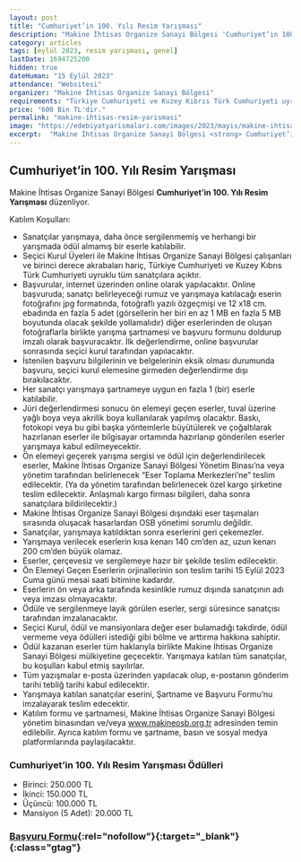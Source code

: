```yaml
---
layout: post
title: "Cumhuriyet’in 100. Yılı Resim Yarışması"
description: "Makine İhtisas Organize Sanayi Bölgesi 'Cumhuriyet’in 100. Yılı Resim Yarışması' düzenliyor."
category: articles
tags: [eylül 2023, resim yarışması, genel]
lastDate: 1694725200
hidden: true
dateHuman: "15 Eylül 2023"
attendance: "Websitesi"
organizer: "Makine İhtisas Organize Sanayi Bölgesi"
requirements: "Türkiye Cumhuriyeti ve Kuzey Kıbrıs Türk Cumhuriyeti uyruklu tüm sanatçılar katılabilir."
price: "600 Bin TL'dir."
permalink: "makine-ihtisas-resim-yarismasi"
image: "https://edebiyatyarismalari.com/images/2023/mayis/makine-ihtisas-resim-yarismasi.jpg"
excerpt:  "Makine İhtisas Organize Sanayi Bölgesi <strong> Cumhuriyet’in 100. Yılı Resim Yarışması </strong> düzenliyor."
---
```


## Cumhuriyet’in 100. Yılı Resim Yarışması
Makine İhtisas Organize Sanayi Bölgesi **Cumhuriyet’in 100. Yılı Resim Yarışması** düzenliyor.  

Katılım Koşulları:
- Sanatçılar yarışmaya, daha önce sergilenmemiş ve herhangi bir yarışmada ödül almamış bir eserle katılabilir.
- Seçici Kurul Üyeleri ile Makine İhtisas Organize Sanayi Bölgesi çalışanları ve birinci derece akrabaları hariç, Türkiye Cumhuriyeti ve Kuzey Kıbrıs Türk Cumhuriyeti uyruklu tüm sanatçılara açıktır.
- Başvurular, internet üzerinden online olarak yapılacaktır. Online başvuruda; sanatçı belirleyeceği rumuz ve yarışmaya katılacağı eserin fotoğrafını jpg formatında, fotoğraflı yazılı özgeçmişi ve 12 x18 cm. ebadında en fazla 5 adet (görsellerin her biri en az 1 MB en fazla 5 MB boyutunda olacak şekilde yollamalıdır) diğer eserlerinden de oluşan fotoğraflarla birlikte yarışma şartnamesi ve başvuru formunu doldurup imzalı olarak başvuracaktır. İlk değerlendirme, online başvurular sonrasında seçici kurul tarafından yapılacaktır.
- İstenilen başvuru bilgilerinin ve belgelerinin eksik olması durumunda başvuru, seçici kurul elemesine girmeden değerlendirme dışı bırakılacaktır.
- Her sanatçı yarışmaya şartnameye uygun en fazla 1 (bir) eserle katılabilir.
- Jüri değerlendirmesi sonucu ön elemeyi geçen eserler, tuval üzerine yağlı boya veya akrilik boya kullanılarak yapılmış olacaktır. Baskı, fotokopi veya bu gibi başka yöntemlerle büyütülerek ve çoğaltılarak hazırlanan eserler ile bilgisayar ortamında hazırlanıp gönderilen eserler yarışmaya kabul edilmeyecektir.
- Ön elemeyi geçerek yarışma sergisi ve ödül için değerlendirilecek eserler, Makine İhtisas Organize Sanayi Bölgesi Yönetim Binası’na veya yönetim tarafından belirlenecek “Eser Toplama Merkezleri’ne” teslim edilecektir. (Ya da yönetim tarafından belirlenecek özel kargo şirketine teslim edilecektir. Anlaşmalı kargo firması bilgileri, daha sonra sanatçılara bildirilecektir.)
- Makine İhtisas Organize Sanayi Bölgesi dışındaki eser taşımaları sırasında oluşacak hasarlardan OSB yönetimi sorumlu değildir.
- Sanatçılar, yarışmaya katıldıktan sonra eserlerini geri çekemezler.
- Yarışmaya verilecek eserlerin kısa kenarı 140 cm’den az, uzun kenarı 200 cm’den büyük olamaz.
- Eserler, çerçevesiz ve sergilemeye hazır bir şekilde teslim edilecektir.
- Ön Elemeyi Geçen Eserlerin orjinallerinin son teslim tarihi 15 Eylül 2023 Cuma günü mesai saati bitimine kadardır.
- Eserlerin ön veya arka tarafında kesinlikle rumuz dışında sanatçının adı veya imzası olmayacaktır.
- Ödüle ve sergilenmeye layık görülen eserler, sergi süresince sanatçısı tarafından imzalanacaktır.
- Seçici Kurul, ödül ve mansiyonlara değer eser bulamadığı takdirde, ödül vermeme veya ödülleri istediği gibi bölme ve arttırma hakkına sahiptir.
- Ödül kazanan eserler tüm haklarıyla birlikte Makine İhtisas Organize Sanayi Bölgesi mülkiyetine geçecektir. Yarışmaya katılan tüm sanatçılar, bu koşulları kabul etmiş sayılırlar.
- Tüm yazışmalar e-posta üzerinden yapılacak olup, e-postanın gönderim tarihi tebliğ tarihi kabul edilecektir.
- Yarışmaya katılan sanatçılar eserini, Şartname ve Başvuru Formu’nu imzalayarak teslim edecektir.
- Katılım formu ve şartnamesi, Makine İhtisas Organize Sanayi Bölgesi yönetim binasından ve/veya www.makineosb.org.tr adresinden temin edilebilir. Ayrıca katılım formu ve şartname, basın ve sosyal medya platformlarında paylaşılacaktır.


### Cumhuriyet’in 100. Yılı Resim Yarışması Ödülleri
- Birinci: 250.000 TL
- İkinci: 150.000 TL 
- Üçüncü: 100.000 TL 
- Mansiyon (5 Adet): 20.000 TL


### [Başvuru Formu](www.makineosb.org.tr/?ref=edebiyatyarismalari.com){:rel="nofollow"}{:target="_blank"}{:class="gtag"}